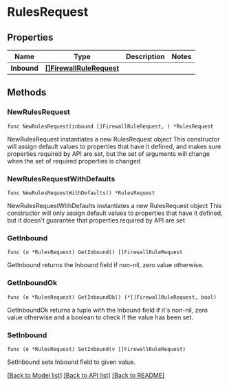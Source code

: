 # RulesRequest

## Properties

Name | Type | Description | Notes
------------ | ------------- | ------------- | -------------
**Inbound** | [**[]FirewallRuleRequest**](FirewallRuleRequest.md) |  | 

## Methods

### NewRulesRequest

`func NewRulesRequest(inbound []FirewallRuleRequest, ) *RulesRequest`

NewRulesRequest instantiates a new RulesRequest object
This constructor will assign default values to properties that have it defined,
and makes sure properties required by API are set, but the set of arguments
will change when the set of required properties is changed

### NewRulesRequestWithDefaults

`func NewRulesRequestWithDefaults() *RulesRequest`

NewRulesRequestWithDefaults instantiates a new RulesRequest object
This constructor will only assign default values to properties that have it defined,
but it doesn't guarantee that properties required by API are set

### GetInbound

`func (o *RulesRequest) GetInbound() []FirewallRuleRequest`

GetInbound returns the Inbound field if non-nil, zero value otherwise.

### GetInboundOk

`func (o *RulesRequest) GetInboundOk() (*[]FirewallRuleRequest, bool)`

GetInboundOk returns a tuple with the Inbound field if it's non-nil, zero value otherwise
and a boolean to check if the value has been set.

### SetInbound

`func (o *RulesRequest) SetInbound(v []FirewallRuleRequest)`

SetInbound sets Inbound field to given value.



[[Back to Model list]](../README.md#documentation-for-models) [[Back to API list]](../README.md#documentation-for-api-endpoints) [[Back to README]](../README.md)


